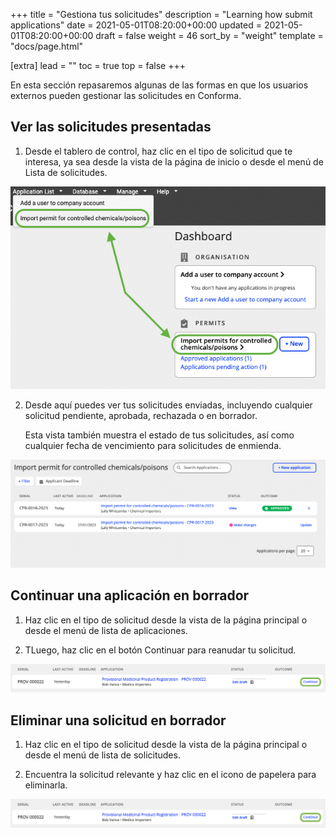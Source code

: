 +++
title = "Gestiona tus solicitudes"
description = "Learning how submit applications"
date = 2021-05-01T08:20:00+00:00
updated = 2021-05-01T08:20:00+00:00
draft = false
weight = 46
sort_by = "weight"
template = "docs/page.html"

[extra]
lead = ""
toc = true
top = false
+++

En esta sección repasaremos algunas de las formas en que los usuarios externos pueden gestionar las solicitudes en Conforma. 

## Ver las solicitudes presentadas

1. Desde el tablero de control, haz clic en el tipo de solicitud que te interesa, ya sea desde la vista de la página de inicio o desde el menú de Lista de solicitudes. 

![Navigating to your applications](/docs/about/demo/navlist.png)

2. Desde aquí puedes ver tus solicitudes enviadas, incluyendo cualquier solicitud pendiente, aprobada, rechazada o en borrador.

    Esta vista también muestra el estado de tus solicitudes, así como cualquier fecha de vencimiento para solicitudes de enmienda. 

![Application list](/docs/about/demo/List.png)

## Continuar una aplicación en borrador

1. Haz clic en el tipo de solicitud desde la vista de la página principal o desde el menú de lista de aplicaciones.

2. TLuego, haz clic en el botón Continuar para reanudar tu solicitud.

![Continue](/docs/about/demo/cont.png)

## Eliminar una solicitud en borrador

1. Haz clic en el tipo de solicitud desde la vista de la página principal o desde el menú de lista de solicitudes.

2. Encuentra la solicitud relevante y haz clic en el icono de papelera para eliminarla.

![Continue](/docs/about/demo/cont.png)




